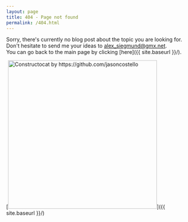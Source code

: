 ```yaml
---
layout: page
title: 404 - Page not found
permalink: /404.html
---
```

Sorry, there's currently no blog post about the topic you are looking for.<br>
Don't hesitate to send me your ideas to <a href="mailto:alex_siegmund@gmx.net">alex_siegmund@gmx.net</a>.<br>
You can go back to the main page by clicking [here]({{ site.baseurl }}/).

[<img src="{{ site.baseurl }}/images/404.jpg" alt="Constructocat by https://github.com/jasoncostello" style="width: 400px;"/>]({{ site.baseurl }}/)
